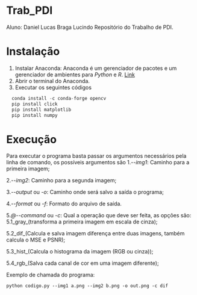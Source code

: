 # Trab_PDI
Aluno: Daniel Lucas Braga Lucindo
Repositório do Trabalho de PDI.

# Instalação
1. Instalar Anaconda:
  Anaconda é um gerenciador de pacotes e um gerenciador de ambientes para _Python_ e _R_.
[Link](https://www.anaconda.com/distribution/)
2. Abrir o terminal do Anaconda.
3. Executar os seguintes códigos
```python
  conda install -c conda-forge opencv
  pip install click
  pip install matplotlib
  pip install numpy
```

# Execução
Para executar o programa basta passar os argumentos necessários pela linha de comando, os possíveis argumentos são
1._--img1_: Caminho para a primeira imagem;

2._--img2_: Caminho para a segunda imagem;

3._--output_ ou _-o_: Caminho onde será salvo a saída o programa;

4._--format_ ou _-f_: Formato do arquivo de saída.

5._@--command_ ou _-c_: Qual a operação que deve ser feita, as opções são:
5.1_gray_(transforma a primeira imagem em escala de cinza);

5.2_dif_(Calcula e salva imagem diferença entre duas imagens, também calcula o MSE e PSNR);

5.3_hist_(Calcula o histograma da imagem (RGB ou cinza));

5.4_rgb_(Salva cada canal de cor em uma imagem diferente);

Exemplo de chamada do programa:
```
python codigo.py --img1 a.png --img2 b.png -o out.png -c dif
```
